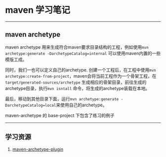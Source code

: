 # maven 学习笔记
***
## maven archetype 

maven archetype 用来生成符合maven要求目录结构的工程，例如使用`mvn archetype:generate -DarchetypeCatalog=internal` 可以使用maven内置的一些模版工成。

同时，我们一也可以定义自己的archetype. 创建一个工程后，在工程中使用`mvn archetype:create-from-project`，maven会将当前工程作为一个骨架工程，在`target/generated-sources/archetype` 生成相应的骨架目录，前往生成的archetype目录，执行`mvn isntall` 命令，将生成的archetype装载在本地。

最后，移动到其他目录下面，运行`mvn archetype:generate -DarchetypeCatalog=local`来使用自己的archetype。

maven-archetype 的 base-project 下包含了练习的例子



***
## 学习资源
1. [maven-archetype-plugin](http://maven.apache.org/archetype/maven-archetype-plugin/advanced-usage.html)